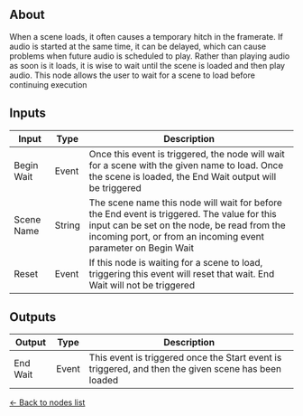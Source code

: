 ## About
When a scene loads, it often causes a temporary hitch in the framerate. If audio is started at the same time, it can be delayed, which can cause problems when future audio is scheduled to play. Rather than playing audio as soon is it loads, it is wise to wait until the scene is loaded and then play audio. This node allows the user to wait for a scene to load before continuing execution

## Inputs
Input | Type | Description
------------ | ------|-------
Begin Wait | Event | Once this event is triggered, the node will wait for a scene with the given name to load. Once the scene is loaded, the End Wait output will be triggered
Scene Name | String | The scene name this node will wait for before the End event is triggered. The value for this input can be set on the node, be read from the incoming port, or from an incoming event parameter on Begin Wait
Reset | Event | If this node is waiting for a scene to load, triggering this event will reset that wait. End Wait will not be triggered


## Outputs
Output | Type| Description
------------ | -------|------
End Wait | Event | This event is triggered once the Start event is triggered, and then the given scene has been loaded

[<- Back to nodes list](Nodes)
